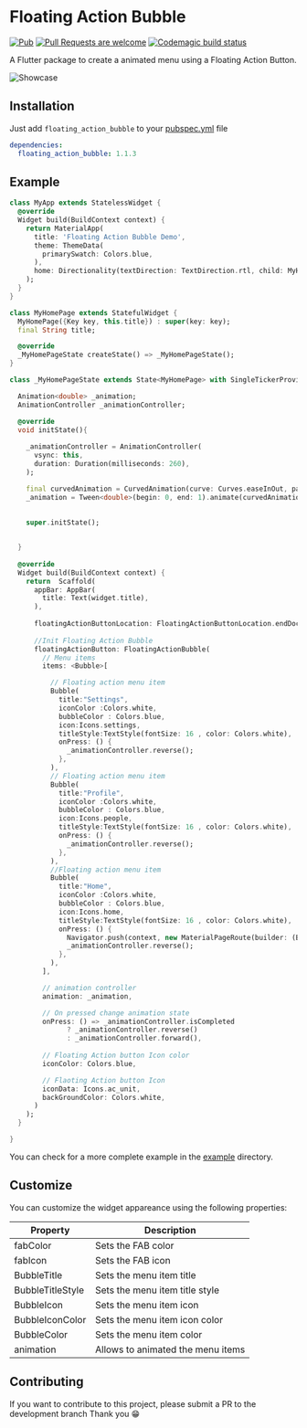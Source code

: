 # Floating Action Bubble 
[![Pub](https://img.shields.io/pub/v/fab_circular_menu.svg)](https://pub.dev/packages/floating_action_bubble)
[![Pull Requests are welcome](https://img.shields.io/badge/license-MIT-blue)](https://github.com/marianocordoba/fab-circular-menu/blob/master/LICENSE)
[![Codemagic build status](https://api.codemagic.io/apps/5e9371f31838ac3981fd1397/5e9371f31838ac3981fd1396/status_badge.svg)](https://codemagic.io/apps/5e9371f31838ac3981fd1397/5e9371f31838ac3981fd1396/latest_build)


A Flutter package to create a animated menu using a Floating Action Button.


![Showcase](https://imgur.com/IbinJsI.gif)

## Installation

Just add `floating_action_bubble` to your [pubspec.yml](https://flutter.io/using-packages/) file

```yml
dependencies:
  floating_action_bubble: 1.1.3
```

## Example

```dart
class MyApp extends StatelessWidget {
  @override
  Widget build(BuildContext context) {
    return MaterialApp(
      title: 'Floating Action Bubble Demo',
      theme: ThemeData(
        primarySwatch: Colors.blue,
      ),
      home: Directionality(textDirection: TextDirection.rtl, child: MyHomePage(title: 'Floating Action Bubble Demo')),
    );
  }
}

class MyHomePage extends StatefulWidget {
  MyHomePage({Key key, this.title}) : super(key: key);
  final String title;

  @override
  _MyHomePageState createState() => _MyHomePageState();
}

class _MyHomePageState extends State<MyHomePage> with SingleTickerProviderStateMixin{

  Animation<double> _animation;
  AnimationController _animationController;

  @override
  void initState(){
        
    _animationController = AnimationController(
      vsync: this,
      duration: Duration(milliseconds: 260),
    );

    final curvedAnimation = CurvedAnimation(curve: Curves.easeInOut, parent: _animationController);
    _animation = Tween<double>(begin: 0, end: 1).animate(curvedAnimation);
    
    
    super.initState();


  }
  
  @override
  Widget build(BuildContext context) {
    return  Scaffold(
      appBar: AppBar(
        title: Text(widget.title),
      ),
      
      floatingActionButtonLocation: FloatingActionButtonLocation.endDocked,
      
      //Init Floating Action Bubble 
      floatingActionButton: FloatingActionBubble(
        // Menu items
        items: <Bubble>[

          // Floating action menu item
          Bubble(
            title:"Settings",
            iconColor :Colors.white,
            bubbleColor : Colors.blue,
            icon:Icons.settings,
            titleStyle:TextStyle(fontSize: 16 , color: Colors.white),
            onPress: () {
              _animationController.reverse();
            },
          ),
          // Floating action menu item
          Bubble(
            title:"Profile",
            iconColor :Colors.white,
            bubbleColor : Colors.blue,
            icon:Icons.people,
            titleStyle:TextStyle(fontSize: 16 , color: Colors.white),
            onPress: () {
              _animationController.reverse();
            },
          ),
          //Floating action menu item
          Bubble(
            title:"Home",
            iconColor :Colors.white,
            bubbleColor : Colors.blue,
            icon:Icons.home,
            titleStyle:TextStyle(fontSize: 16 , color: Colors.white),
            onPress: () {
              Navigator.push(context, new MaterialPageRoute(builder: (BuildContext context) => Homepage()));
              _animationController.reverse();
            },
          ),
        ],

        // animation controller
        animation: _animation,

        // On pressed change animation state
        onPress: () => _animationController.isCompleted
              ? _animationController.reverse()
              : _animationController.forward(),
        
        // Floating Action button Icon color
        iconColor: Colors.blue,

        // Flaoting Action button Icon 
        iconData: Icons.ac_unit, 
        backGroundColor: Colors.white,
      )
    );
  }

}
```

You can check for a more complete example in the [example](https://github.com/Darshan0/floating_action_bubble/master/example) directory.

## Customize

You can customize the widget appareance using the following properties:

| Property  | Description |
|----------|-------------|
| fabColor | Sets the FAB color |
| fabIcon | Sets the FAB icon |
| BubbleTitle | Sets the menu item title |
| BubbleTitleStyle | Sets the menu item title style |
| BubbleIcon | Sets the menu  item icon |
| BubbleIconColor | Sets the menu item icon color |
| BubbleColor | Sets the menu item color |
| animation| Allows to animated the menu items |



## Contributing

If you want to contribute to this project, please submit a PR to the development branch Thank you 😁
